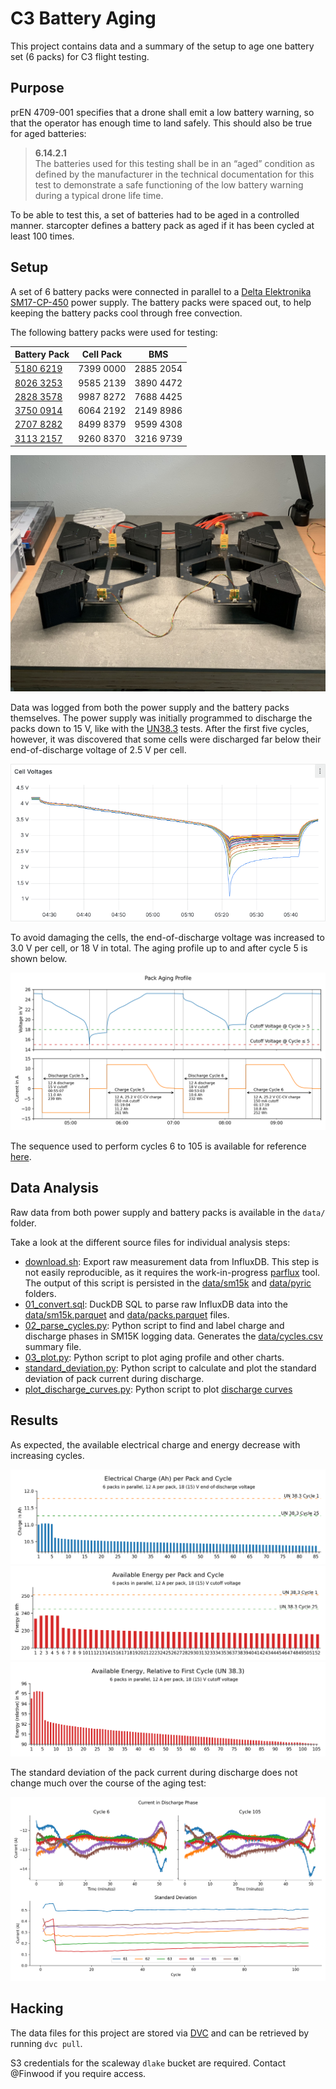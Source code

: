 # C3 Battery Aging

This project contains data and a summary of the setup to age one battery set (6 packs) for C3 flight testing.

## Purpose

prEN 4709-001 specifies that a drone shall emit a low battery warning, so that the operator has enough time to land safely. This should also be true for aged batteries:

> **6.14.2.1**  
> The batteries used for this testing shall be in an “aged” condition as defined by the manufacturer in the technical documentation for this test to demonstrate a safe functioning of the low battery warning during a typical drone life time.

To be able to test this, a set of batteries had to be aged in a controlled manner.
starcopter defines a battery pack as aged if it has been cycled at least 100 times.

## Setup

A set of 6 battery packs were connected in parallel to a [Delta Elektronika SM17-CP-450][sm15k] power supply.
The battery packs were spaced out, to help keeping the battery packs cool through free convection.

The following battery packs were used for testing:

| Battery Pack  | Cell Pack | BMS       |
| ------------- | --------- | --------- |
| [5180 6219][] | 7399 0000 | 2885 2054 |
| [8026 3253][] | 9585 2139 | 3890 4472 |
| [2828 3578][] | 9987 8272 | 7688 4425 |
| [3750 0914][] | 6064 2192 | 2149 8986 |
| [2707 8282][] | 8499 8379 | 9599 4308 |
| [3113 2157][] | 9260 8370 | 3216 9739 |

![C3 Setup](./img/setup.jpg)

Data was logged from both the power supply and the battery packs themselves.
The power supply was initially programmed to discharge the packs down to 15 V, like with the [UN38.3](../UN38.3/)
tests. After the first five cycles, however, it was discovered that some cells were discharged far below their
end-of-discharge voltage of 2.5 V per cell.

![Cell Voltages during Cycle 5](./img/cell-voltages-cycle-5.png)

To avoid damaging the cells, the end-of-discharge voltage was increased to 3.0 V per cell, or 18 V in total.
The aging profile up to and after cycle 5 is shown below.

![Aging Profile](./img/aging-profile.png)

The sequence used to perform cycles 6 to 105 is available for reference [here](./bc6s6p.s).

[sm15k]: https://www.delta-elektronika.nl/products/sm15k-series
[2707 8282]: https://www.notion.so/starcopter/2707-8282-da7e6a3a6bad42439c49a23b2453dab0?pvs=4
[3113 2157]: https://www.notion.so/starcopter/3113-2157-0b244bc53801487e869f4f124a4a7624?pvs=4
[8026 3253]: https://www.notion.so/starcopter/8026-3253-6d6b2ec0507e4152988fe1cc45dd1636?pvs=4
[5180 6219]: https://www.notion.so/starcopter/5180-6219-3ebd4f287a2e4bfcb6a198941659fef6?pvs=4
[3750 0914]: https://www.notion.so/starcopter/3750-0914-b8ac6ee9832948edba5c180e3612eca3?pvs=4
[2828 3578]: https://www.notion.so/starcopter/2828-3578-b0b2bae07d5449cdab52ea6079546539?pvs=4

## Data Analysis

Raw data from both power supply and battery packs is available in the `data/` folder.

Take a look at the different source files for individual analysis steps:

- [download.sh](./download.sh): Export raw measurement data from InfluxDB.
  This step is not easily reproducible, as it requires the work-in-progress [parflux](https://gitlab.com/starcopter/lib/parflux) tool.
  The output of this script is persisted in the [data/sm15k](./data/sm15k) and [data/pyric](./data/pyric) folders.
- [01_convert.sql](./01_convert.sql): DuckDB SQL to parse raw InfluxDB data into the [data/sm15k.parquet](./data/sm15k.parquet) and [data/packs.parquet](./data/packs.parquet) files.
- [02_parse_cycles.py](./02_parse_cycles.py): Python script to find and label charge and discharge phases in SM15K logging data.
  Generates the [data/cycles.csv](./data/cycles.csv) summary file.
- [03_plot.py](./03_plot.py): Python script to plot aging profile and other charts.
- [standard_deviation.py](./standard_deviation.py): Python script to calculate and plot the standard deviation of pack current during discharge.
- [plot_discharge_curves.py](./plot_discharge_curves.py): Python script to plot [discharge curves](./img/discharge-curves.png)

## Results

As expected, the available electrical charge and energy decrease with increasing cycles.

![Electrical Charge per Cycle](./img/charge-per-cycle.png)  
![Energy per Cycle](./img/energy-per-cycle.png)  
![Relative Energy per Cycle](./img/relative-energy-per-cycle.png)  

The standard deviation of the pack current during discharge does not change much over the course of the aging test:

![Standard Deviation of Current in Discharge](./img/current-in-discharge.png)

## Hacking

The data files for this project are stored via [DVC](https://dvc.org/) and can be retrieved by running `dvc pull`.

S3 credentials for the scaleway `dlake` bucket are required. Contact @Finwood if you require access.
